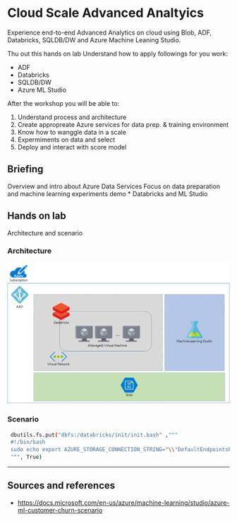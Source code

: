 # Cloud Scale Advanced Analtyics

Experience end-to-end Advanced Analytics on cloud using Blob, ADF, Databricks, SQLDB/DW and Azure Machine Leaning Studio.

Thu out this hands on lab Understand how to apply followings for you work:

* ADF
* Databricks
* SQLDB/DW
* Azure ML Studio

After the workshop you will be able to:

1. Understand process and architecture
1. Create appropreate Azure services for data prep. & training environment
1. Know how to wanggle data in a scale
1. Expermiments on data and select  
1. Deploy and interact with score model


## Briefing

Overview and intro about Azure Data Services
Focus on data preparation and machine learning experiments 
demo
	* Databricks and ML Studio

## Hands on lab
Architecture and scenario

### Architecture
![overallarch](./images/arch01.01.png)

### Scenario



```bash
 dbutils.fs.put("dbfs:/databricks/init/init.bash" ,"""
 #!/bin/bash
 sudo echo export AZURE_STORAGE_CONNECTION_STRING="\\"DefaultEndpointsProtocol=https;AccountName=$myAccountName$;AccountKey=$myAccountKey$\\"" >> /databricks/spark/conf/spark-env.sh
 """, True)
 ```

---

## Sources and references
* https://docs.microsoft.com/en-us/azure/machine-learning/studio/azure-ml-customer-churn-scenario